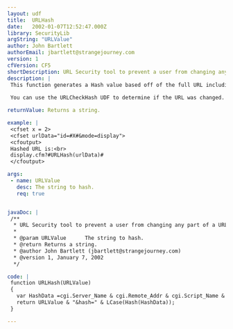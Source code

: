 ```yaml
---
layout: udf
title:  URLHash
date:   2002-01-07T12:52:47.000Z
library: SecurityLib
argString: "URLValue"
author: John Bartlett
authorEmail: jbartlett@strangejourney.com
version: 1
cfVersion: CF5
shortDescription: URL Security tool to prevent a user from changing any part of a URL.
description: |
 This function generates a Hash value based off of the full URL including any URL variables and the remote user's IP address.
 
 You can use the URLCheckHash UDF to determine if the URL was changed.

returnValue: Returns a string.

example: |
 <cfset x = 2>
 <cfset urlData="id=#X#&mode=display">
 <cfoutput>
 Hashed URL is:<br>
 display.cfm?#URLHash(urlData)#
 </cfoutput>

args:
 - name: URLValue
   desc: The string to hash.
   req: true


javaDoc: |
 /**
  * URL Security tool to prevent a user from changing any part of a URL.
  * 
  * @param URLValue      The string to hash. 
  * @return Returns a string. 
  * @author John Bartlett (jbartlett@strangejourney.com) 
  * @version 1, January 7, 2002 
  */

code: |
 function URLHash(URLValue)
 {
   var HashData =cgi.Server_Name & cgi.Remote_Addr & cgi.Script_Name & URLValue;
   return URLValue & "&hash=" & LCase(Hash(HashData));
 }

---
```



